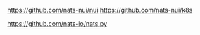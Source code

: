 https://github.com/nats-nui/nui
https://github.com/nats-nui/k8s

https://github.com/nats-io/nats.py
